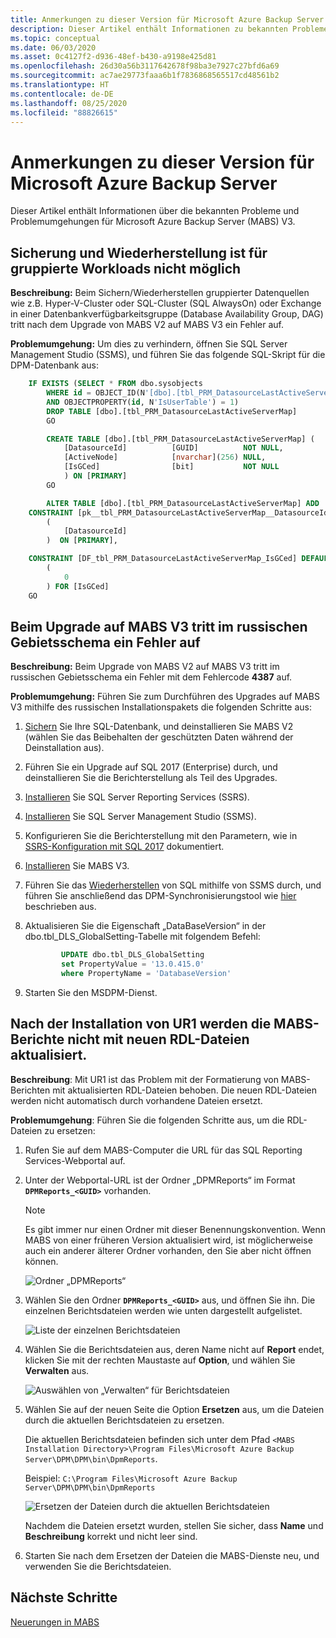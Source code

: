 ```yaml
---
title: Anmerkungen zu dieser Version für Microsoft Azure Backup Server v3
description: Dieser Artikel enthält Informationen zu bekannten Problemen und Problemumgehungen für Microsoft Azure Backup Server (MABS) v3.
ms.topic: conceptual
ms.date: 06/03/2020
ms.asset: 0c4127f2-d936-48ef-b430-a9198e425d81
ms.openlocfilehash: 26d30a56b3117642678f98ba3e7927c27bfd6a69
ms.sourcegitcommit: ac7ae29773faaa6b1f7836868565517cd48561b2
ms.translationtype: HT
ms.contentlocale: de-DE
ms.lasthandoff: 08/25/2020
ms.locfileid: "88826615"
---
```

# <a name="release-notes-for-microsoft-azure-backup-server"></a>Anmerkungen zu dieser Version für Microsoft Azure Backup Server

Dieser Artikel enthält Informationen über die bekannten Probleme und Problemumgehungen für Microsoft Azure Backup Server (MABS) V3.

## <a name="backup-and-recovery-fails-for-clustered-workloads"></a>Sicherung und Wiederherstellung ist für gruppierte Workloads nicht möglich

**Beschreibung:** Beim Sichern/Wiederherstellen gruppierter Datenquellen wie z.B. Hyper-V-Cluster oder SQL-Cluster (SQL AlwaysOn) oder Exchange in einer Datenbankverfügbarkeitsgruppe (Database Availability Group, DAG) tritt nach dem Upgrade von MABS V2 auf MABS V3 ein Fehler auf.

**Problemumgehung:** Um dies zu verhindern, öffnen Sie SQL Server Management Studio (SSMS), und führen Sie das folgende SQL-Skript für die DPM-Datenbank aus:

```sql
    IF EXISTS (SELECT * FROM dbo.sysobjects
        WHERE id = OBJECT_ID(N'[dbo].[tbl_PRM_DatasourceLastActiveServerMap]')
        AND OBJECTPROPERTY(id, N'IsUserTable') = 1)
        DROP TABLE [dbo].[tbl_PRM_DatasourceLastActiveServerMap]
        GO

        CREATE TABLE [dbo].[tbl_PRM_DatasourceLastActiveServerMap] (
            [DatasourceId]          [GUID]          NOT NULL,
            [ActiveNode]            [nvarchar](256) NULL,
            [IsGCed]                [bit]           NOT NULL
            ) ON [PRIMARY]
        GO

        ALTER TABLE [dbo].[tbl_PRM_DatasourceLastActiveServerMap] ADD
    CONSTRAINT [pk__tbl_PRM_DatasourceLastActiveServerMap__DatasourceId] PRIMARY KEY NONCLUSTERED
        (
            [DatasourceId]
        )  ON [PRIMARY],

    CONSTRAINT [DF_tbl_PRM_DatasourceLastActiveServerMap_IsGCed] DEFAULT
        (
            0
        ) FOR [IsGCed]
    GO
```

## <a name="upgrade-to-mabs-v3-fails-in-russian-locale"></a>Beim Upgrade auf MABS V3 tritt im russischen Gebietsschema ein Fehler auf

**Beschreibung:** Beim Upgrade von MABS V2 auf MABS V3 tritt im russischen Gebietsschema ein Fehler mit dem Fehlercode **4387** auf.

**Problemumgehung:** Führen Sie zum Durchführen des Upgrades auf MABS V3 mithilfe des russischen Installationspakets die folgenden Schritte aus:

1. [Sichern](/sql/relational-databases/backup-restore/create-a-full-database-backup-sql-server#SSMSProcedure) Sie Ihre SQL-Datenbank, und deinstallieren Sie MABS V2 (wählen Sie das Beibehalten der geschützten Daten während der Deinstallation aus).
2. Führen Sie ein Upgrade auf SQL 2017 (Enterprise) durch, und deinstallieren Sie die Berichterstellung als Teil des Upgrades.
3. [Installieren](/sql/reporting-services/install-windows/install-reporting-services#install-your-report-server) Sie SQL Server Reporting Services (SSRS).
4. [Installieren](/sql/ssms/download-sql-server-management-studio-ssms) Sie SQL Server Management Studio (SSMS).
5. Konfigurieren Sie die Berichterstellung mit den Parametern, wie in [SSRS-Konfiguration mit SQL 2017](./backup-azure-microsoft-azure-backup.md#upgrade-mabs) dokumentiert.
6. [Installieren](backup-azure-microsoft-azure-backup.md) Sie MABS V3.
7. Führen Sie das [Wiederherstellen](/sql/relational-databases/backup-restore/restore-a-database-backup-using-ssms) von SQL mithilfe von SSMS durch, und führen Sie anschließend das DPM-Synchronisierungstool wie [hier](/system-center/dpm/back-up-the-dpm-server?view=sc-dpm-2019#using-dpmsync) beschrieben aus.
8. Aktualisieren Sie die Eigenschaft „DataBaseVersion“ in der dbo.tbl_DLS_GlobalSetting-Tabelle mit folgendem Befehl:

    ```sql
            UPDATE dbo.tbl_DLS_GlobalSetting
            set PropertyValue = '13.0.415.0'
            where PropertyName = 'DatabaseVersion'
    ```

9. Starten Sie den MSDPM-Dienst.

## <a name="after-installing-ur1-the-mabs-reports-arent-updated-with-new-rdl-files"></a>Nach der Installation von UR1 werden die MABS-Berichte nicht mit neuen RDL-Dateien aktualisiert.

**Beschreibung**: Mit UR1 ist das Problem mit der Formatierung von MABS-Berichten mit aktualisierten RDL-Dateien behoben. Die neuen RDL-Dateien werden nicht automatisch durch vorhandene Dateien ersetzt.

**Problemumgehung**: Führen Sie die folgenden Schritte aus, um die RDL-Dateien zu ersetzen:

1. Rufen Sie auf dem MABS-Computer die URL für das SQL Reporting Services-Webportal auf.
1. Unter der Webportal-URL ist der Ordner „DPMReports“ im Format **`DPMReports_<GUID>`** vorhanden.

    >[!NOTE]
    >Es gibt immer nur einen Ordner mit dieser Benennungskonvention. Wenn MABS von einer früheren Version aktualisiert wird, ist möglicherweise auch ein anderer älterer Ordner vorhanden, den Sie aber nicht öffnen können.

    ![Ordner „DPMReports“](./media/backup-mabs-release-notes-v3/dpm-reports-folder.png)

1. Wählen Sie den Ordner **`DPMReports_<GUID>`** aus, und öffnen Sie ihn. Die einzelnen Berichtsdateien werden wie unten dargestellt aufgelistet.

    ![Liste der einzelnen Berichtsdateien](./media/backup-mabs-release-notes-v3/individual-report-files.png)

1. Wählen Sie die Berichtsdateien aus, deren Name nicht auf **Report** endet, klicken Sie mit der rechten Maustaste auf **Option**, und wählen Sie **Verwalten** aus.

    ![Auswählen von „Verwalten“ für Berichtsdateien](./media/backup-mabs-release-notes-v3/manage-files.png)

1. Wählen Sie auf der neuen Seite die Option **Ersetzen** aus, um die Dateien durch die aktuellen Berichtsdateien zu ersetzen.

    Die aktuellen Berichtsdateien befinden sich unter dem Pfad `<MABS Installation Directory>\Program Files\Microsoft Azure Backup Server\DPM\DPM\bin\DpmReports`.

    Beispiel: `C:\Program Files\Microsoft Azure Backup Server\DPM\DPM\bin\DpmReports`

    ![Ersetzen der Dateien durch die aktuellen Berichtsdateien](./media/backup-mabs-release-notes-v3/replace-files.png)

    Nachdem die Dateien ersetzt wurden, stellen Sie sicher, dass **Name** und **Beschreibung** korrekt und nicht leer sind.

1. Starten Sie nach dem Ersetzen der Dateien die MABS-Dienste neu, und verwenden Sie die Berichtsdateien.

## <a name="next-steps"></a>Nächste Schritte

[Neuerungen in MABS](backup-mabs-whats-new-mabs.md)
